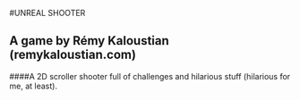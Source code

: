 #UNREAL SHOOTER

## A game by Rémy Kaloustian (remykaloustian.com)

####A 2D scroller shooter full of challenges and hilarious stuff (hilarious for me, at least).